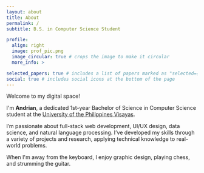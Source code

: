 ```yaml
---
layout: about
title: About
permalink: /
subtitle: B.S. in Computer Science Student

profile:
  align: right
  image: prof_pic.png
  image_circular: true # crops the image to make it circular
  more_info: >

selected_papers: true # includes a list of papers marked as "selected={true}"
social: true # includes social icons at the bottom of the page
---
```



Welcome to my digital space!

I'm **Andrian**, a dedicated 1st-year Bachelor of Science in Computer Science student at the [University of the Philippines Visayas](https://www.upv.edu.ph/).

I’m passionate about full-stack web development, UI/UX design, data science, and natural language processing. I’ve developed my skills through a variety of projects and research, applying technical knowledge to real-world problems.

When I'm away from the keyboard, I enjoy graphic design, playing chess, and strumming the guitar.